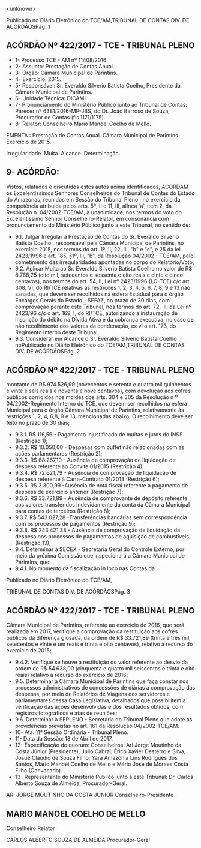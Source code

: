 &lt;unknown&gt;

Publicado  no  Diário Eletrônico do TCE/AM,TRIBUNAL DE CONTAS DIV. DE  ACÓRDÃOSPág. 1

## ACÓRDÃO Nº 422/2017 - TCE - TRIBUNAL PLENO

- 1- Processo TCE - AM nº 11408/2016.
- 2- Assunto: Prestação de Contas Anual.
- 3- Órgão: Câmara Municipal de Parintins.
- 4- Exercício: 2015.
- 5- Responsável: Sr.  Everaldo Silverio Batista Coelho, Presidente da Câmara  Municipal de Parintins.
- 6- Unidade Técnica: DICAMI.
- 7- Pronunciamento  do Ministério  Público  junto  ao Tribunal  de Contas: Parecer  nº 6381/2016-MP-JBS, do Dr. João Barroso de Souza, Procurador de Contas (fls.1171/1175).
- 8- Relator: Conselheiro Mario Manoel Coelho de Mello.

EMENTA : Prestação  de  Contas  Anual.  Câmara Municipal de Parintins. Exercício de 2015.

Irregularidade. Multa. Alcance. Determinação.

## 9- ACÓRDÃO:

Vistos, relatados e discutidos estes autos acima identificados, ACORDAM os Excelentíssimos Senhores Conselheiros do Tribunal de Contas do Estado do Amazonas, reunidos em Sessão do Tribunal Pleno , no exercício da competência atribuída pelos arts. 5º,  II e 11,  III, alínea 'a', item 2, da Resolução n. 04/2002-TCE/AM, à unanimidade, nos termos  do  voto  do  Excelentíssimo  Senhor  Conselheiro-Relator, em consonância com pronunciamento do Ministério Público junto a este Tribunal, no sentido de:

- 9.1. Julgar  Irregular a  Prestação  de  Contas  do Sr.  Everaldo  Silverio Batista  Coelho ,  responsável  pela  Câmara  Municipal  de  Parintins,  no exercício  2015,  nos  termos  do  art.  1º,  II,  22,  III,  "b"  e  "c",  e  25  da  lei 2423/1996 e art. 185, §1º, III, "b", da Resolução 04/2002 - TCE/AM, pelo cometimento das irregularidades apontadas no corpo do Relatório/Voto;
- 9.2. Aplicar Multa ao Sr. Everaldo Silverio Batista Coelho no valor de R$ 8.768,25 (oito  mil,  setecentos  e  sessenta  e  oito  reais  e  cinte  e  cinco centavos), nos termos do art. 54, II, Lei nº 2423/1996 (LO-TCE) c/c art. 308, VI, do RI/TCE relativas às restrições 1, 2, 3, 4, 5, 6, 7, 8, 9 e 13 não sanadas,  que  devem  ser  recolhidos  na  esfera  Estadual  para  o  órgão Encargos  Gerais  do  Estado  -  SEFAZ,  no  prazo  de  30  dias,  com comprovação perante este Tribunal, nos termos do art. 72, III, da Lei nº 2423/96  c/c  o  art.  169,  I,  do  RI/TCE,  autorizando  a  instauração  de inscrição do débito na Dívida Ativa e da cobrança executiva, no caso de não  recolhimento  dos  valores  da  condenação, ex  vi o  art.  173,  do Regimento Interno deste Tribunal;
- 9.3. Considerar  em  Alcance o Sr.  Everaldo  Silverio  Batista  Coelho noPublicado  no  Diário Eletrônico do TCE/AM,TRIBUNAL DE CONTAS DIV. DE  ACÓRDÃOSPág. 2

## ACÓRDÃO Nº 422/2017 - TCE - TRIBUNAL PLENO

montante de R$ 974.526,99 (novecentos e setenta e quatro mil quinhentos  e  vinte  e  seis  reais  e  noventa  e  nove  centavos),  com devolução aos cofres públicos corrigidos nos moldes dos arts. 304 e 305 da  Resolução  n  º  04/2002-Regimento  Interno  do  TCE,  que  devem ser recolhidos  na  esfera  Municipal  para  o  órgão  Câmara  Municipal  de Parintins, relativamente às restrições 1, 2, 4, 6,8, 9 e 13, mencionadas abaixo. O recolhimento deve ser feito no prazo de 30 dias;

- 9.3.1. R$ 116,56 - Pagamento injustificado de multas e juros do INSS (Restrição 1);
- 9.3.2. R$  10.050,00  -  Despesas  com  buffet  não  relacionadas com as ações parlamentares (Restrição 2);
- 9.3.3. R$ 68.267,10 -  Ausência de comprovação de liquidação de despesa referente ao Convite 01/2015 (Restrição 4);
- 9.3.4. R$ 72.621,79 -  Ausência de comprovação de liquidação de despesa referente à Carta-Contrato 01/2013 (Restrição 6);
- 9.3.5. R$ 3.300,99 -Ausência de nota fiscal referente a pagamento  de  despesa  de  exercício  anterior  (Restrição 7);
- 9.3.6. R$  33.721,89  -  Ausência  de  comprovante  de  depósito referente aos valores transferidos indevidamente da conta da Câmara Municipal para contas de terceiros (Restrição 8);
- 9.3.7. R$ 543.027,28 -Transferências bancárias sem correspondência com os processos de pagamentos (Restrição 9);
- 9.3.8. R$ 243.421,38 - Ausência de comprovação de liquidação da despesa nos processos de pagamentos de aquisição de combustíveis (Restrição 13);
- 9.4. Determinar à  SECEX - Secretaria Geral do Controle Externo, por meio da próxima Comissão que inspecionará a Câmara Municipal de Parintins, que:
- 9.4.1. No  momento  da  fiscalização  in loco nas Contas  da

Publicado  no  Diário Eletrônico do TCE/AM,

TRIBUNAL DE CONTAS DIV. DE  ACÓRDÃOSPág. 3

## ACÓRDÃO Nº 422/2017 - TCE - TRIBUNAL PLENO

Câmara Municipal de Parintins, referente ao exercício de 2016, que será realizada em 2017, verifique a comprovação da restituição aos cofres públicos da diferença glosada, da ordem de R$ 33.721,89 (trinta e três mil, setecentos e vinte e um reais e trinta e oito centavos), relativo a recurso do exercício de 2015;

- 9.4.2. Verifique  se  houve  a  restituição  do  valor  referente  ao desvio da ordem de R$ 54.638,00 (cinquenta e quatro mil seiscentos  e  trinta  e  oito  reais)  relativo  a  recurso  do exercício de 2016;
- 9.5. Determinar à  Câmara  Municipal  de  Parintins  que  faça  constar  nos processos administrativos de concessões de diárias a comprovação das despesas, por meio de Relatórios de Viagens dos servidores e parlamentares  dessa  Casa  Legislativa,  detalhados  que  possibilitem  a verificação  das  ações  desenvolvidas  e  dos  resultados  obtidos,  com registros fotográficos e atas de reuniões;
- 9.6. Determinar à  SEPLENO  -  Secretaria  do  Tribunal  Pleno  que  adote  as providências previstas no art. 161 da Resolução 04/2002-TCE/AM.
- 10-  Ata: 11ª Sessão Ordinária - Tribunal Pleno.
- 11-  Data da Sessão: 18 de Abril de 2017.
- 12-  Especificação  do  quorum: Conselheiros: Ari Jorge  Moutinho  da  Costa  Júnior (Presidente),  Julio  Cabral,  Érico  Xavier  Desterro  e  Silva,  Josué  Cláudio  de  Souza Filho,  Yara Amazônia Lins Rodrigues dos Santos, Mario  Manoel Coelho de  Mello e Mário José de Moraes Costa Filho (Convocado).
- 13-  Representante  do  Ministério  Público  junto  a  este Tribunal: Dr. Carlos  Alberto Souza de Almeida, Procurador-Geral.

ARI JORGE MOUTINHO DA COSTA JÚNIOR Conselheiro-Presidente

## MARIO MANOEL COELHO DE MELLO

Conselheiro Relator

CARLOS ALBERTO SOUZA DE ALMEIDA Procurador-Geral